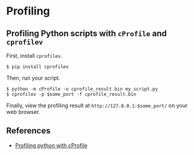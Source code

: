# Profiling

## Profiling Python scripts with `cProfile` and `cprofilev`

First, install `cprofilev`.

```
$ pip install cprofilev
```

Then, run your script.

```
$ python -m cProfile -o cprofile_result.bin my_script.py
$ cprofilev -p $some_port -f cprofile_result.bin
```

Finally, view the profiling result at `http://127.0.0.1:$some_port/`
on your web browser.


## References

- [Profiling python with cProfile](https://ymichael.com/2014/03/08/profiling-python-with-cprofile.html)
